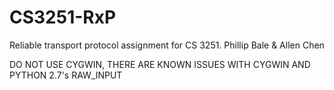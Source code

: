# CS3251-RxP
Reliable transport protocol assignment for CS 3251.  Phillip Bale &amp; Allen Chen


DO NOT USE CYGWIN, THERE ARE KNOWN ISSUES WITH CYGWIN AND PYTHON 2.7's RAW_INPUT